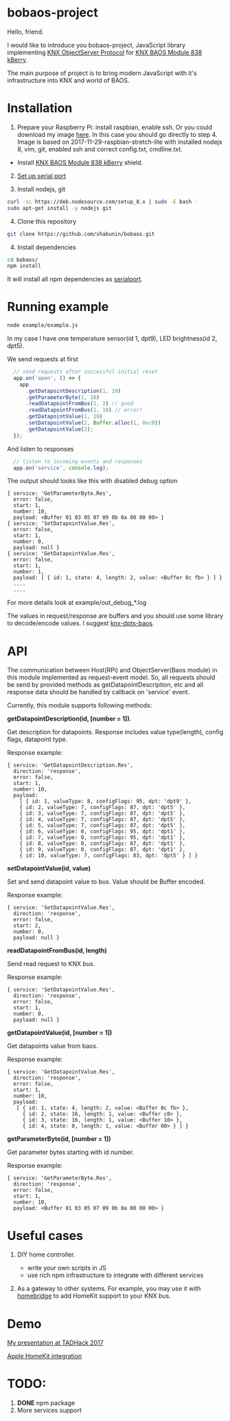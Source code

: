 # bobaos-project

Hello, friend.

I would like to introduce you bobaos-project, JavaScript library implementing [KNX ObjectServer Protocol](https://www.weinzierl.de/images/download/development/830/KnxBAOS_Protocol_v2.pdf) for [KNX BAOS Module 838 kBerry](https://www.weinzierl.de/index.php/en/all-knx/knx-module-en/knx-baos-module-838-en).

The main purpose of project is to bring modern JavaScript with it's infrastructure into KNX and world of BAOS.

# Installation

1. Prepare your Raspberry Pi: install raspbian, enable ssh. Or you could download my image [here](https://drive.google.com/file/d/14nKNbaQfCUN9Mu7cFc5JTicbgbWo06kt/view?usp=sharing). In this case you should go directly to step 4. Image is based on 2017-11-29-raspbian-stretch-lite with installed nodejs 8, vim, git, enabled ssh and correct config.txt, cmdline.txt.
 
  * Install [KNX BAOS Module 838 kBerry](https://www.weinzierl.de/index.php/en/all-knx/knx-module-en/knx-baos-module-838-en) shield.

2. [Set up serial port](https://github.com/weinzierl-engineering/baos/blob/master/docs/Raspbian.adoc#kberry)
  
3. Install nodejs, git
```sh
curl -sL https://deb.nodesource.com/setup_8.x | sudo -E bash -
sudo apt-get install -y nodejs git
```
4. Clone this repository

```sh
git clone https://github.com/shabunin/bobaos.git
```
4. Install dependencies

```sh
cd bobaos/
npm install
```

It will install all npm dependencies as [serialport](https://github.com/node-serialport/node-serialport).

# Running example

```sh
node example/example.js 
```

In my case I have one temperature sensor(id 1, dpt9), LED brightness(id 2, dpt5).

We send requests at first
```js
  // send requests after successful initial reset
  app.on('open', () => {
    app
      .getDatapointDescription(1, 10)
      .getParameterByte(1, 10)
      .readDatapointFromBus(1, 2) // good
      .readDatapointFromBus(1, 10) // error!
      .getDatapointValue(1, 10)
      .setDatapointValue(2, Buffer.alloc(1, 0xc0))
      .getDatapointValue(2);
  });
```

And listen to responses

```js
  // listen to incoming events and responses
  app.on('service', console.log);
``` 

The output should looks like this with disabled debug option
```
{ service: 'GetParameterByte.Res',
  error: false,
  start: 1,
  number: 10,
  payload: <Buffer 01 03 05 07 09 0b 0a 00 00 00> }
{ service: 'SetDatapointValue.Res',
  error: false,
  start: 1,
  number: 0,
  payload: null }
{ service: 'GetDatapointValue.Res',
  error: false,
  start: 1,
  number: 1,
  payload: [ { id: 1, state: 4, length: 2, value: <Buffer 0c fb> } ] }
  ....
  ....
```

For more details look at example/out_debug_*.log

The values in request/response are buffers and you should use some library to decode/encode values. I suggest [knx-dpts-baos](https://github.com/shabunin/knx-dpts-baos).

# API

The communication between Host(RPi) and ObjectServer(Baos module) in this module implemented as request-event model.
So, all requests should be send by provided methods as getDatapointDescription, etc and all response data should be handled by callback on 'service' event.

Currently, this module supports following methods:

**getDatapointDescription(id, [number = 1])**.

Get description for datapoints. Response includes value type(length), config flags, datapoint type.

Response example:
    
```
{ service: 'GetDatapointDescription.Res',
  direction: 'response',
  error: false,
  start: 1,
  number: 10,
  payload: 
    [ { id: 1, valueType: 8, configFlags: 95, dpt: 'dpt9' },
    { id: 2, valueType: 7, configFlags: 87, dpt: 'dpt5' },
    { id: 3, valueType: 7, configFlags: 87, dpt: 'dpt5' },
    { id: 4, valueType: 7, configFlags: 87, dpt: 'dpt5' },
    { id: 5, valueType: 7, configFlags: 87, dpt: 'dpt5' },
    { id: 6, valueType: 0, configFlags: 95, dpt: 'dpt1' },
    { id: 7, valueType: 0, configFlags: 95, dpt: 'dpt1' },
    { id: 8, valueType: 0, configFlags: 87, dpt: 'dpt1' },
    { id: 9, valueType: 0, configFlags: 87, dpt: 'dpt1' },
    { id: 10, valueType: 7, configFlags: 83, dpt: 'dpt5' } ] }
```

**setDatapointValue(id, value)**
  
Set and send datapoint value to bus. Value should be Buffer encoded.
    
Response example:
    
```
{ service: 'SetDatapointValue.Res',
  direction: 'response',
  error: false,
  start: 2,
  number: 0,
  payload: null }
```

**readDatapointFromBus(id, length)**

Send read request to KNX bus. 
    
Response example:

```
{ service: 'SetDatapointValue.Res',
  direction: 'response',
  error: false,
  start: 1,
  number: 0,
  payload: null }
```
    
**getDatapointValue(id, [number = 1])**
    
Get datapoints value from baos.
    
Response example:
    
```
{ service: 'GetDatapointValue.Res',
  direction: 'response',
  error: false,
  start: 1,
  number: 10,
  payload: 
   [ { id: 1, state: 4, length: 2, value: <Buffer 0c fb> },
     { id: 2, state: 16, length: 1, value: <Buffer c0> },
     { id: 3, state: 16, length: 1, value: <Buffer 10> },
     { id: 4, state: 0, length: 1, value: <Buffer 00> } ] }
```

**getParameterByte(id, [number = 1])**

Get parameter bytes starting with id number.
    
Response example:
    
```
{ service: 'GetParameterByte.Res',
  direction: 'response',
  error: false,
  start: 1,
  number: 10,
  payload: <Buffer 01 03 05 07 09 0b 0a 00 00 00> }
```

# Useful cases

1. DIY home controller. 
    * write your own scripts in JS
    * use rich npm infrastructure to integrate with different services
    
2. As a gateway to other systems. For example, you may use it with [homebridge](https://github.com/nfarina/homebridge) to add HomeKit support to your KNX bus.

# Demo
[My presentation at TADHack 2017](https://www.youtube.com/watch?v=vBXVysVJymc)

[Apple HomeKit integration](https://www.youtube.com/watch?v=6K-xG2r9YwI)

# TODO:
1. **DONE** npm package
2. More services support
